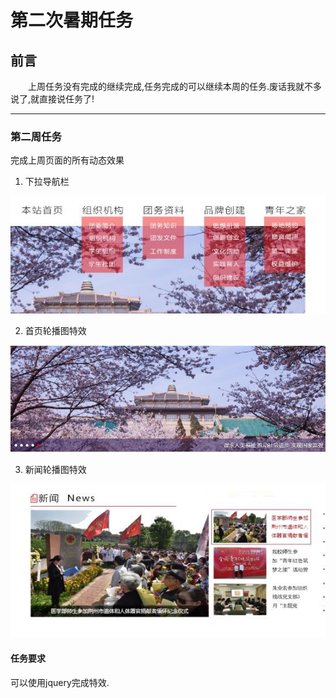第二次暑期任务
=============
前言
-------------
&emsp;&emsp;上周任务没有完成的继续完成,任务完成的可以继续本周的任务.废话我就不多说了,就直接说任务了!
<hr>

### 第二周任务
完成上周页面的所有动态效果
 1. 下拉导航栏

 ![下拉导航栏](https://github.com/YUOL-CCY/YUOL-summeryTask/blob/master/images/1.jpg)
 <br>

 2. 首页轮播图特效

 ![首页轮播图](https://github.com/YUOL-CCY/YUOL-summeryTask/blob/master/images/2.png)
 <br>

 3. 新闻轮播图特效
 
 ![新闻轮播图](https://github.com/YUOL-CCY/YUOL-summeryTask/blob/master/images/3.jpg)
 <br>

 #### 任务要求
 可以使用jquery完成特效.

